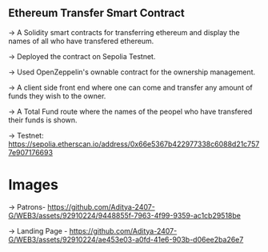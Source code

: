 ## Ethereum Transfer Smart Contract

-> A Solidity smart contracts for transferring ethereum and display the names of all who have transfered ethereum.

-> Deployed the contract on Sepolia Testnet.

-> Used OpenZeppelin's ownable contract for the ownership management.

-> A client side front end where one can come and transfer any amount of funds they wish to the owner.

-> A Total Fund route where the names of the peopel who have transfered their funds is shown.

-> Testnet:  https://sepolia.etherscan.io/address/0x66e5367b422977338c6088d21c7577e907176693

 # Images 
 
 -> Patrons-  https://github.com/Aditya-2407-G/WEB3/assets/92910224/9448855f-7963-4f99-9359-ac1cb29518be
 
 ->  Landing Page - https://github.com/Aditya-2407-G/WEB3/assets/92910224/ae453e03-a0fd-41e6-903b-d06ee2ba26e7




